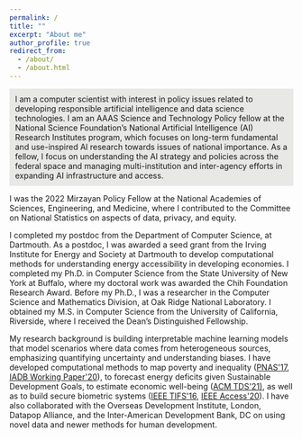 ```yaml
---
permalink: /
title: ""
excerpt: "About me"
author_profile: true
redirect_from: 
  - /about/
  - /about.html
---
```


<p style="padding: 10px; background-color:#E8E8E7 ; border: 0px;">
I am a computer scientist with interest in policy issues related to developing responsible artificial intelligence and data science technologies. I am an AAAS Science and Technology Policy fellow at the National Science Foundation’s National Artificial Intelligence (AI) Research Institutes program, which focuses on long-term fundamental and use-inspired AI research towards issues of national importance. As a fellow, I focus on understanding the AI strategy and policies across the federal space and managing multi-institution and inter-agency efforts in expanding AI infrastructure and access.
 
I was the 2022 Mirzayan Policy Fellow at the National Academies of Sciences, Engineering, and Medicine, where I contributed to the Committee on National Statistics on aspects of data, privacy, and equity. 
  
I completed my postdoc from the Department of Computer Science, at Dartmouth. As a postdoc, I was awarded a seed grant from the Irving Institute for Energy and Society at Dartmouth to develop computational methods for understanding energy accessibility in developing economies. I completed my Ph.D. in Computer Science from the State University of New York at Buffalo, where my doctoral work was awarded the Chih Foundation Research Award. Before my Ph.D., I was a researcher in the Computer Science and Mathematics Division, at Oak Ridge National Laboratory. I obtained my M.S. in Computer Science from the University of California, Riverside, where I received the Dean’s Distinguished Fellowship. 

My research background is building interpretable machine learning models that model scenarios where data comes from heterogeneous sources, emphasizing quantifying uncertainty and understanding biases. I have developed computational methods to map poverty and inequality (<a href="https://www.pnas.org/content/114/46/E9783">PNAS'17</a>, <a href="https://publications.iadb.org/en/estimating-and-forecasting-income-poverty-and-inequality-in-haiti-using-satellite-imagery-and-mobile-phone-data">IADB Working Paper'20</a>), to forecast energy deficits given Sustainable Development Goals, to estimate economic well-being (<a href="https://dl.acm.org/doi/10.1145/3498332">ACM TDS'21)</a>, as well as to build secure biometric systems (<a href="assets/docs/ieee_tifs.pdf">IEEE TIFS'16</a>, <a href="https://ieeexplore.ieee.org/document/9157880">IEEE Access'20</a>). I have also collaborated with the Overseas Development Institute, London, Datapop Alliance, and the Inter-American Development Bank, DC on using novel data and newer methods for human development.
<br/><br/>
</p>
